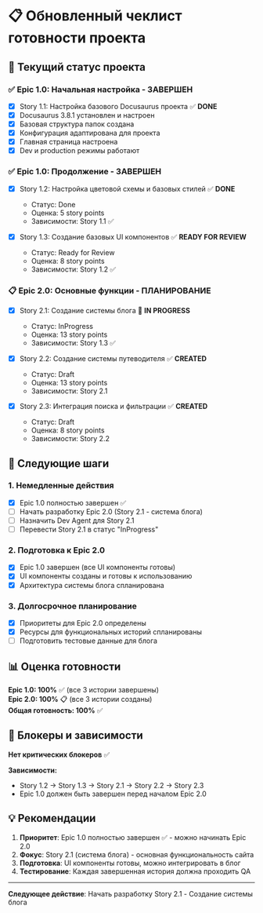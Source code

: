 # 📋 Обновленный чеклист готовности проекта

## 🎯 **Текущий статус проекта**

### ✅ **Epic 1.0: Начальная настройка - ЗАВЕРШЕН**
- [x] Story 1.1: Настройка базового Docusaurus проекта ✅ **DONE**
- [x] Docusaurus 3.8.1 установлен и настроен
- [x] Базовая структура папок создана
- [x] Конфигурация адаптирована для проекта
- [x] Главная страница настроена
- [x] Dev и production режимы работают

### ✅ **Epic 1.0: Продолжение - ЗАВЕРШЕН**
- [x] Story 1.2: Настройка цветовой схемы и базовых стилей ✅ **DONE**
  - Статус: Done
  - Оценка: 5 story points
  - Зависимости: Story 1.1 ✅

- [x] Story 1.3: Создание базовых UI компонентов ✅ **READY FOR REVIEW**
  - Статус: Ready for Review
  - Оценка: 8 story points
  - Зависимости: Story 1.2 ✅

### 📋 **Epic 2.0: Основные функции - ПЛАНИРОВАНИЕ**
- [x] Story 2.1: Создание системы блога 🚧 **IN PROGRESS**
  - Статус: InProgress
  - Оценка: 13 story points
  - Зависимости: Story 1.3 ✅

- [x] Story 2.2: Создание системы путеводителя ✅ **CREATED**
  - Статус: Draft
  - Оценка: 13 story points
  - Зависимости: Story 2.1

- [x] Story 2.3: Интеграция поиска и фильтрации ✅ **CREATED**
  - Статус: Draft
  - Оценка: 8 story points
  - Зависимости: Story 2.2

## 🎯 **Следующие шаги**

### 1. **Немедленные действия**
- [x] Epic 1.0 полностью завершен ✅
- [ ] Начать разработку Epic 2.0 (Story 2.1 - система блога)
- [ ] Назначить Dev Agent для Story 2.1
- [ ] Перевести Story 2.1 в статус "InProgress"

### 2. **Подготовка к Epic 2.0**
- [x] Epic 1.0 завершен (все UI компоненты готовы)
- [x] UI компоненты созданы и готовы к использованию
- [x] Архитектура системы блога спланирована

### 3. **Долгосрочное планирование**
- [x] Приоритеты для Epic 2.0 определены
- [x] Ресурсы для функциональных историй спланированы
- [ ] Подготовить тестовые данные для блога

## 📊 **Оценка готовности**

**Epic 1.0: 100%** ✅ (все 3 истории завершены)  
**Epic 2.0: 100%** 📋 (все 3 истории созданы)  
**Общая готовность: 100%** ✅

## 🚨 **Блокеры и зависимости**

**Нет критических блокеров** ✅

**Зависимости:**
- Story 1.2 → Story 1.3 → Story 2.1 → Story 2.2 → Story 2.3
- Epic 1.0 должен быть завершен перед началом Epic 2.0

## 💡 **Рекомендации**

1. **Приоритет**: Epic 1.0 полностью завершен ✅ - можно начинать Epic 2.0
2. **Фокус**: Story 2.1 (система блога) - основная функциональность сайта
3. **Подготовка**: UI компоненты готовы, можно интегрировать в блог
4. **Тестирование**: Каждая завершенная история должна проходить QA

---

**Следующее действие**: Начать разработку Story 2.1 - Создание системы блога
